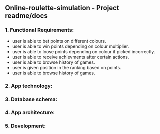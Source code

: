 ## Online-roulette-simulation - Project readme/docs

### 1. Functional Requirements:

- user is able to bet points on different colours.
- user is able to win points depending on colour multiplier.
- user is able to loose points depending on colour if picked incorrectly.
- user is able to receive achievments after certain actions.
- user is able to browse history of games.
- user is given position in the ranking based on points.
- user is able to browse history of games.

### 2. App technology:



### 3. Database schema: 




### 4. App architecture: 




### 5. Development: 










